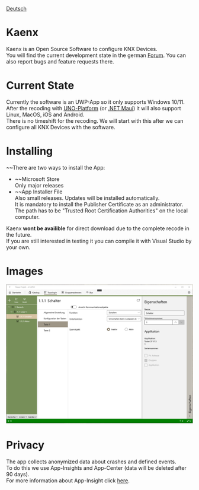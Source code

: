 [Deutsch](README.md)

# Kaenx
Kaenx is an Open Source Software to configure KNX Devices.  
You will find the current development state in the german [Forum](https://knx-user-forum.de/forum/öffentlicher-bereich/knx-eib-forum/diy-do-it-yourself/1672351-kaenx-open-source-inbetriebnahme-software). 
You can also report bugs and feature requests there.  
  
# Current State
Currently the software is an UWP-App so it only supports Windows 10/11.  
After the recoding with [UNO-Platform](https://platform.uno) (or [.NET Maui](https://docs.microsoft.com/en-us/dotnet/maui/what-is-maui)) it will also support Linux, MacOS, iOS and Android.  
There is no timeshift for the recoding. We will start with this after we can configure all KNX Devices with the software.    
  
# Installing
~~There are two ways to install the App:  
 - ~~Microsoft Store  
    Only major releases
 - ~~App Installer File  
    Also small releases. Updates will be installed automatically.    
    It is mandatory to install the Publisher Certificate as an administrator. The path has to be "Trusted Root Certification Authorities" on the local computer.
    
Kaenx **wont be availible** for direct download due to the complete recode in the future.  
If you are still interested in testing it you can compile it with Visual Studio by your own.  

# Images
[![Kaenx Ansicht Topologie](/Images/Topologie.png)](/Images/)
  
# Privacy
The app collects anonymized data about crashes and defined events.  
To do this we use App-Insights and App-Center (data will be deleted after 90 days).  
For more information about App-Insight click [here](https://docs.microsoft.com/en-us/azure/azure-monitor/app/data-retention-privacy).
